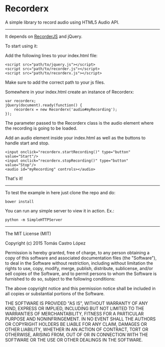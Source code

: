 # Recorderx

A simple library to record audio using HTML5 Audio API.
___

It depends on [RecorderJS](https://github.com/mattdiamond/Recorderjs) and jQuery.

To start using it:

Add the following lines to your index.html file:
```
<script src="path/to/jquery.js"></script>
<script src="path/to/recorder.js"></script>
<script src="path/to/recorderx.js"></script>
```
Make sure to add the correct path to your js files.

Somewhere in your index.html create an instance of Recorderx:
```
var recorderx;
jQuery(document).ready(function() {
    recorderx = new Recorderx('audio#myRecording');
});
```
The parameter passed to the Recorderx class is the audio element where the recording is going to be loaded.

Add an audio element inside your index.html as well as the buttons to handle start and stop.
```
<input onclick="recorderx.startRecording()" type="button" value="Start"/>
<input onclick="recorderx.stopRecording()" type="button" value="Stop"/>
<audio id="myRecording" controls></audio>
```

That's it!
___

To test the example in here just clone the repo and do:
```
bower install
```

You can run any simple server to view it in action. Ex.:
```
python -m SimpleHTTPServer
```

------

The MIT License (MIT)

Copyright (c) 2015 Tomás Castro López

Permission is hereby granted, free of charge, to any person obtaining a copy
of this software and associated documentation files (the "Software"), to deal
in the Software without restriction, including without limitation the rights
to use, copy, modify, merge, publish, distribute, sublicense, and/or sell
copies of the Software, and to permit persons to whom the Software is
furnished to do so, subject to the following conditions:

The above copyright notice and this permission notice shall be included in all
copies or substantial portions of the Software.

THE SOFTWARE IS PROVIDED "AS IS", WITHOUT WARRANTY OF ANY KIND, EXPRESS OR
IMPLIED, INCLUDING BUT NOT LIMITED TO THE WARRANTIES OF MERCHANTABILITY,
FITNESS FOR A PARTICULAR PURPOSE AND NONINFRINGEMENT. IN NO EVENT SHALL THE
AUTHORS OR COPYRIGHT HOLDERS BE LIABLE FOR ANY CLAIM, DAMAGES OR OTHER
LIABILITY, WHETHER IN AN ACTION OF CONTRACT, TORT OR OTHERWISE, ARISING FROM,
OUT OF OR IN CONNECTION WITH THE SOFTWARE OR THE USE OR OTHER DEALINGS IN THE
SOFTWARE.
